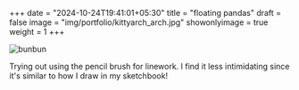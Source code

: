 +++
date = "2024-10-24T19:41:01+05:30"
title = "floating pandas"
draft = false
image = "img/portfolio/kittyarch_arch.jpg"
showonlyimage = true
weight = 1
+++

![bunbun](/img/portfolio/kittyarch_arch.jpg)

Trying out using the pencil brush for linework. I find it less intimidating since it's similar to how I draw in my sketchbook!
